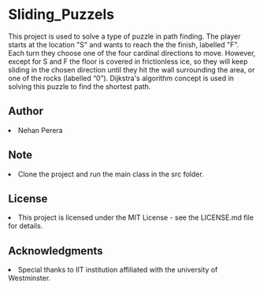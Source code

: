 # Sliding_Puzzels
This project is used to solve a type of puzzle in path finding. The player starts at the location "S" and wants to reach the the finish, labelled "F". Each turn they choose one of the four cardinal directions to move. However, except for S and F the floor is covered in frictionless ice, so they will keep sliding in the chosen direction until they hit the wall surrounding the area, or one of the rocks (labelled “0”). Dijkstra's algorithm concept is used in solving this puzzle to find the shortest path.

## Author
<li>Nehan Perera</li>

## Note 
<li>Clone the project and run the main class in the src folder.</li>

## License
<li>This project is licensed under the MIT License - see the LICENSE.md file for details.</li>

## Acknowledgments
<li>Special thanks to IIT institution affiliated with the university of Westminster.</li>
